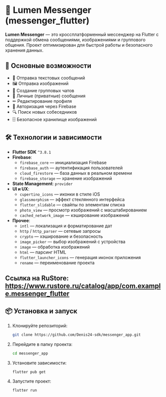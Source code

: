 # 📱 Lumen Messenger (messenger_flutter)

**Lumen Messenger** — это кроссплатформенный мессенджер на Flutter с поддержкой обмена сообщениями, изображениями и группового общения. Проект оптимизирован для быстрой работы и безопасного хранения данных.

## 🚀 Основные возможности
- 💬 Отправка текстовых сообщений
- 🖼 Отправка изображений
- 👥 Создание групповых чатов
- 📩 Личные (приватные) сообщения
- ✏ Редактирование профиля
- 🔐 Авторизация через Firebase
- 🔍 Поиск новых собеседников
- 🗄 Безопасное хранилище изображений 


## 🛠 Технологии и зависимости
- **Flutter SDK** `^3.8.1`
- **Firebase**:
    - `firebase_core` — инициализация Firebase
    - `firebase_auth` — аутентификация пользователей
    - `cloud_firestore` — база данных в реальном времени
    - `firebase_storage` — хранение изображений
- **State Management**: `provider`
- **UI и UX**:
    - `cupertino_icons` — иконки в стиле iOS
    - `glassmorphism` — эффект стеклянного интерфейса
    - `flutter_slidable` — свайпы по элементам списка
    - `photo_view` — просмотр изображений с масштабированием
    - `cached_network_image` — кэширование изображений
- **Прочее**:
    - `intl` — локализация и форматирование дат
    - `http` / `http_parser` — сетевые запросы
    - `crypto` — хэширование и безопасность
    - `image_picker` — выбор изображений с устройства
    - `image` — обработка изображений
    - `html` — парсинг HTML
    - `flutter_launcher_icons` — генерация иконок приложения
    - `rename` — переименование проекта

##  Ссылка на RuStore: https://www.rustore.ru/catalog/app/com.example.messenger_flutter
## 📦 Установка и запуск
1. Клонируйте репозиторий:
   ```bash
   git clone https://github.com/Denis24-sdk/messenger_app.git
   ```
2. Перейдите в папку проекта:
   ```bash
   cd messenger_app
   ```
3. Установите зависимости:
   ```bash
   flutter pub get
   ```
4. Запустите проект:
   ```bash
   flutter run
   ```
